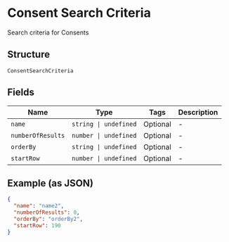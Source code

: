 
# Consent Search Criteria

Search criteria for Consents

## Structure

`ConsentSearchCriteria`

## Fields

| Name | Type | Tags | Description |
|  --- | --- | --- | --- |
| `name` | `string \| undefined` | Optional | - |
| `numberOfResults` | `number \| undefined` | Optional | - |
| `orderBy` | `string \| undefined` | Optional | - |
| `startRow` | `number \| undefined` | Optional | - |

## Example (as JSON)

```json
{
  "name": "name2",
  "numberOfResults": 0,
  "orderBy": "orderBy2",
  "startRow": 190
}
```

